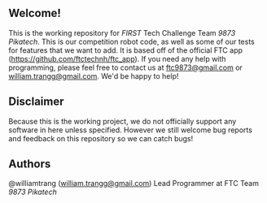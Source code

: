 ## Welcome!
This is the working repository for *FIRST* Tech Challenge Team *9873 Pikatech*. This is our competition robot code, as well as some of our tests for features that we want to add. It is based off of the official FTC app (https://github.com/ftctechnh/ftc_app). If you need any help with programming, please feel free to contact us at ftc9873@gmail.com or william.trangg@gmail.com. We'd be happy to help!

## Disclaimer
Because this is the working project, we do not officially support any software in here unless specified. However we still welcome bug reports and feedback on this repository so we can catch bugs!

## Authors
@williamtrang (william.trangg@gmail.com) Lead Programmer at FTC Team *9873 Pikatech*
